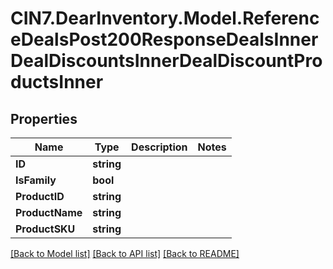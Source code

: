 # CIN7.DearInventory.Model.ReferenceDealsPost200ResponseDealsInnerDealDiscountsInnerDealDiscountProductsInner

## Properties

| Name            | Type       | Description | Notes |
| --------------- | ---------- | ----------- | ----- |
| **ID**          | **string** |             |
| **IsFamily**    | **bool**   |             |
| **ProductID**   | **string** |             |
| **ProductName** | **string** |             |
| **ProductSKU**  | **string** |             |

[[Back to Model list]](../README.md#documentation-for-models) [[Back to API list]](../README.md#documentation-for-api-endpoints) [[Back to README]](../README.md)
